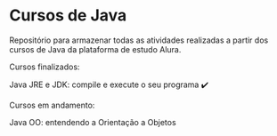 # Cursos de Java

Repositório para armazenar todas as atividades realizadas a partir dos cursos de Java da plataforma de estudo Alura. 

Cursos finalizados:

Java JRE e JDK: compile e execute o seu programa ✔️

Cursos em andamento: 

Java OO: entendendo a Orientação a Objetos
